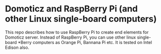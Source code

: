 <h1>Domoticz and RaspBerry Pi (and other Linux single-board computers)</h1>
<p>This repo describes how to use RaspBerry Pi to create end elements for Domoticz server. Instead of RaspBerry Pi, you can use other linux single-board *Berry computers as Orange Pi, Bannana Pi etc. It is tested on Intel Edison also.</p>

